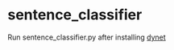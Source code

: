 # sentence_classifier
Run sentence_classifier.py after installing [dynet](https://github.com/clab/dynet)
